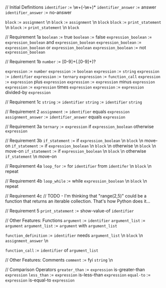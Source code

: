 // Initial Definitions
`identifier` := \w+(-\w+)*
`identifier_answer` := answer
`identifier_answer` := no-answer


`block` := `assignment` \n
`block` := `assignment` \n `block`
`block` := `print_statement` \n
`block` := `print_statement` \n `block`

// Requirement 1a
`boolean` := true
`boolean` := false
`expression_boolean` := `expression_boolean` and `expression_boolean`
`expression_boolean` := `expression_boolean` or `expression_boolean`
`expression_boolean` := not `expression_boolean`

// Requirement 1b
`number` := [0-9]+(\.[0-9]+)?

`expression` := `number`
`expression` := `boolean`
`expression` := `string`
`expression` := `identifier`
`expression` := `ternary`
`expression` := `function_call`
`expression` := `expression` plus `expression` 
`expression` := `expression` minus `expression` 
`expression` := `expression` times `expression` 
`expression` := `expression` divided-by `expression` 

// Requirement 1c
`string` := `identifier`
`string` := `identifier` `string`

// Requirement 2
`assignment` := `identifier` equals `expression`
`assignment_answer` := `identifier_answer` equals `expression`

// Requirement 3a
`ternary` := `expression` if `expression_boolean` otherwise `expression`

// Requirement 3b
`if_statement` := if `expression_boolean` \n `block` \n move-on
`if_statement` := if `expression_boolean` \n `block` \n otherwise \n `block` \n move-on
`if_statement` := if `expression_boolean` \n `block` \n otherwise `if_statement` \n move-on

// Requirement 4a
`loop_for` := for `identifier` from `identifer` \n `block` \n repeat

// Requirement 4b
`loop_while` := while `expression_boolean` \n `block` \n repeat

// Requirement 4c
// TODO - I'm thinking that "range(2,5)" could be a function that returns an iterable collection. That's how Python does it...

// Requirement 5
`print_statement` := show-value-of `identifier`

// Other Features: Functions
`argument` := `identifier`
`argument_list` := `argument`
`argument_list` := `argument` with `argument_list`

`function_definition` := `identifier` needs `argument_list` \n `block` \n `assignment_answer` \n

`function_call` := `identifier` of `argument_list`

// Other Features: Comments
`comment` := fyi `string` \n

// Comparison Operators
`greater_than` := `expression` is-greater-than `expression` 
`less_than` := `expression` is-less-than `expression` 
`equal-to` := `expression` is-equal-to `expression` 


